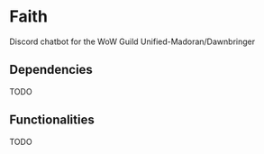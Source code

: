 # Faith

Discord chatbot for the WoW Guild Unified-Madoran/Dawnbringer

## Dependencies

TODO

## Functionalities

TODO
